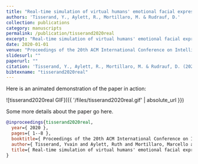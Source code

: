 ```yaml
---
title: "Real-time simulation of virtual humans' emotional facial expressions, harnessing autonomic physiological and musculoskeletal control"
authors: 'Tisserand, Y., Aylett, R., Mortillaro, M. & Rudrauf, D.'
collection: publications
category: manuscripts
permalink: /publication/tisserand2020real
excerpt: "Real-time simulation of virtual humans' emotional facial expressions, harnessing autonomic physiological and musculoskeletal control"
date: 2020-01-01
venue: "Proceedings of the 20th ACM International Conference on Intelligent Virtual Agents"
slidesurl: ""
paperurl: ""
citation: 'Tisserand, Y., Aylett, R., Mortillaro, M. & Rudrauf, D. (2020). "Real-time simulation of virtual humans'' emotional facial expressions, harnessing autonomic physiological and musculoskeletal control." Proceedings of the 20th ACM International Conference on Intelligent Virtual Agents. 1--8.'
bibtexname: "tisserand2020real"
---
```


Here is an animated demonstration of the paper in action:

![tisserand2020real GIF]({{ '/files/tisserand2020real.gif' | absolute_url }})

Some more details about the paper go here.

```bibtex
@inproceedings{tisserand2020real,
  year={ 2020 },
  pages={ 1--8 },
  booktitle={ Proceedings of the 20th ACM International Conference on Intelligent Virtual Agents },
  author={ Tisserand, Yvain and Aylett, Ruth and Mortillaro, Marcello and Rudrauf, David },
  title={ Real-time simulation of virtual humans' emotional facial expressions, harnessing autonomic physiological and musculoskeletal control },
}
```
